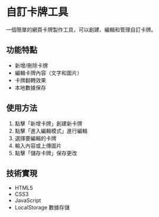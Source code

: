 # 自訂卡牌工具

一個簡單的網頁卡牌製作工具，可以創建、編輯和管理自訂卡牌。

## 功能特點

- 新增/刪除卡牌
- 編輯卡牌內容（文字和圖片）
- 卡牌翻轉效果
- 本地數據保存

## 使用方法

1. 點擊「新增卡牌」創建新卡牌
2. 點擊「進入編輯模式」進行編輯
3. 選擇要編輯的卡牌
4. 輸入內容或上傳圖片
5. 點擊「儲存卡牌」保存更改

## 技術實現

- HTML5
- CSS3
- JavaScript
- LocalStorage 數據存儲 
